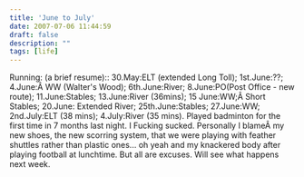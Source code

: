 ```yaml
---
title: 'June to July'
date: 2007-07-06 11:44:59
draft: false
description: ""
tags: [life]
---
```


Running: (a brief resume):: 30.May:ELT (extended Long Toll); 1st.June:??; 4.June:Â WW (Walter's Wood); 6th.June:River; 8.June:PO(Post Office - new route); 11.June:Stables; 13.June:River (36mins); 15 June:WW;Â Short Stables; 20.June: Extended River; 25th.June:Stables; 27.June:WW; 2nd.July:ELT (38 mins); 4.July:River (35 mins). Played badminton for the first time in 7 months last night. I Fucking sucked. Personally I blameÂ my new shoes, the new scorring system, that we were playing with feather shuttles rather than plastic ones... oh yeah and my knackered body after playing football at lunchtime. But all are excuses. Will see what happens next week.